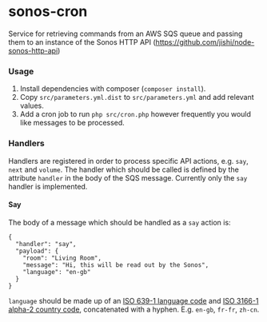# sonos-cron
Service for retrieving commands from an AWS SQS queue and passing them to an instance of the Sonos HTTP API (https://github.com/jishi/node-sonos-http-api)

### Usage

1. Install dependencies with composer (`composer install`).
2. Copy `src/parameters.yml.dist` to `src/parameters.yml` and add relevant values.
3. Add a cron job to run `php src/cron.php` however frequently you would like messages to be processed.

### Handlers
Handlers are registered in order to process specific API actions, e.g. `say`, `next` and `volume`. The handler which should be called is defined by the attribute `handler` in the body of the SQS message. Currently only the `say` handler is implemented.

#### Say
The body of a message which should be handled as a `say` action is:
```
{
  "handler": "say",
  "payload": {
    "room": "Living Room",
    "message": "Hi, this will be read out by the Sonos",
    "language": "en-gb"
  }
}
```
`language` should be made up of an [ISO 639-1 language code](https://en.wikipedia.org/wiki/List_of_ISO_639-1_codes) and [ISO 3166-1 alpha-2 country code](https://en.wikipedia.org/wiki/ISO_3166-1_alpha-2#Officially_assigned_code_elements), concatenated with a hyphen. E.g. `en-gb`, `fr-fr`, `zh-cn`.
